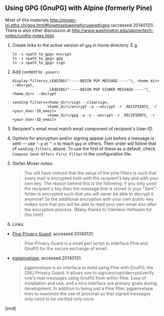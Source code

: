 ## Using GPG (GnuPG) with Alpine (formerly Pine)

Most of this materials http://moser-isi.ethz.ch/gpg.html#howtosetuppineforuseiwthgpg (accessed 20140131). There is also other discussion at http://www.washington.edu/alpine/tech-notes/config-notes.html.

 1. Create links to the active version of `gpg` in home directory. E.g.

        ln -s <path_to_gpg> encrypt
        ln -s <path_to_gpg> gpg
        ln -s <path_to_gpg> sign

 1. Add content to `.pinerc`:

        display-filters=_LEADING("-----BEGIN PGP MESSAGE-----")_ <home_dir> --decrypt,
                        _LEADING("-----BEGIN PGP SIGNED MESSAGE-----")_ <home_dir> --decrypt

        sending-filters=<home_dir>/sign --clearsign,
                        <home_dir>/encrypt -a --encrypt -r _RECIPIENTS_ -r <your_User-ID_email>
                        <home_dir>/gpg -a -s --encrypt -r _RECIPIENTS_ -r <your_User-ID_email>

 1. Recipient's email must match email component of recipient's User-ID. 
 1. Options for encryption and/or signing appear just before a message is sent — use `^-p` or `^-n` to reach `gpg` or others. Their order will follow that of `sending-filters`, above. To use the first of these as a default, check `Compose Send Offers First Filter` in the configuration file. 
 1. Stefan Moser notes:

    > You will have noticed that the setup of the pine filters is such that every mail is encrypted both with the recipient's key and with your own key. The reason behind this is the following: if you only used the recipient's key then the message that is stored in your "Sent"-folder is encrypted such that you will never be able to decrypt it anymore! So the additional encryption with your own public-key makes sure that you will be able to read your own email also after the encryption process. (Many thanks to Clemens Hofmann for this hint!) 

 1. Links:

   * [Pine Privacy Guard](http://quantumlab.net/pine_privacy_guard/), accessed 20140131.

        > Pine Privacy Guard is a small perl script to interface Pine and GnuPG for the secure exchange of email.

   * [pgpenvelope](http://pgpenvelope.sourceforge.net/), accessed 20140131. 

        > pgpenvelope is an interface to meld using Pine with GnuPG, the GNU Privacy Guard. It allows one to sign/encrypt/decrypt/verify one's mail messages using GnuPG from within Pine. Ease of installation and use, and a nice interface are primary goals during development. In addition to being just a Pine filter, pgpenvelope tries to maximize the use of procmail so that signed messages only need to be verified only once. 

[end]
